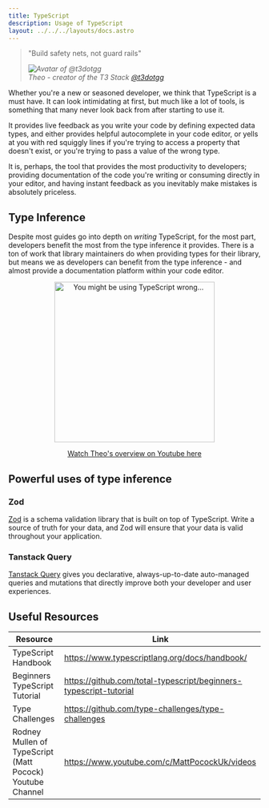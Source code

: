 ```yaml
---
title: TypeScript
description: Usage of TypeScript
layout: ../../../layouts/docs.astro
---
```


<blockquote className="w-full relative italic border-l-4 bg-t3-purple-100 dark:text-t3-purple-50 text-slate-900 dark:bg-slate-700 p-2 rounded-md text-sm my-3 border-neutral-500 quote">
  <div className="relative w-fit flex items-center justify-center p-1">
    <p className="mb-4 text-lg md:text-xl">
      <span aria-hidden="true">&quot;</span>Build safety nets, not guard rails<span aria-hidden="true">&quot;</span>
    </p>
  </div>
  <cite className="flex items-center justify-end">
    <img
      alt="Avatar of @t3dotgg"
      className="w-12 mr-4 rounded-full bg-neutral-500"
      src="/images/theo_300x300.webp"
    />
    <div className="flex flex-col items-start">
      <span className="mb-1 text-sm italic font-bold">Theo - creator of the T3 Stack</span>
      <a
        href="https://twitter.com/t3dotgg"
        target="_blank"
        rel="noopener noreferrer"
        className="text-sm"
      >
        @t3dotgg
      </a>
    </div>
  </cite>
</blockquote>

Whether you're a new or seasoned developer, we think that TypeScript is a must have. It can look intimidating at first, but much like a lot of tools, is something that many never look back from after starting to use it.

It provides live feedback as you write your code by defining expected data types, and either provides helpful autocomplete in your code editor, or yells at you with red squiggly lines if you're trying to access a property that doesn't exist, or you're trying to pass a value of the wrong type.

It is, perhaps, the tool that provides the most productivity to developers; providing documentation of the code you're writing or consuming directly in your editor, and having instant feedback as you inevitably make mistakes is absolutely priceless.

## Type Inference

Despite most guides go into depth on _writing_ TypeScript, for the most part, developers benefit the most from the type inference it provides. There is a ton of work that library maintainers do when providing types for their library, but means we as developers can benefit from the type inference - and almost provide a documentation platform within your code editor.

<a
href="https://www.youtube.com/watch?v=RmGHnYUqQ4k"
className="mx-auto"
target="_blank">

  <p align="center">
    <img
      src="/images/ts_thumbnail.webp"
      alt="You might be using TypeScript wrong..."
      width="320"
    />
  </p>
</a>

<a
href="https://www.youtube.com/watch?v=RmGHnYUqQ4k"
className="mx-auto"
target="_blank">

  <p align="center">Watch Theo's overview on Youtube here</p>
</a>

## Powerful uses of type inference

### Zod

[Zod](https://github.com/colinhacks/zod) is a schema validation library that is built on top of TypeScript. Write a source of truth for your data, and Zod will ensure that your data is valid throughout your application.

### Tanstack Query

[Tanstack Query](https://tanstack.com/query/v4/) gives you declarative, always-up-to-date auto-managed queries and mutations that directly improve both your developer and user experiences.

## Useful Resources

| Resource                                                  | Link                                                              |
| --------------------------------------------------------- | ----------------------------------------------------------------- |
| TypeScript Handbook                                       | https://www.typescriptlang.org/docs/handbook/                     |
| Beginners TypeScript Tutorial                             | https://github.com/total-typescript/beginners-typescript-tutorial |
| Type Challenges                                           | https://github.com/type-challenges/type-challenges                |
| Rodney Mullen of TypeScript (Matt Pocock) Youtube Channel | https://www.youtube.com/c/MattPocockUk/videos                     |
